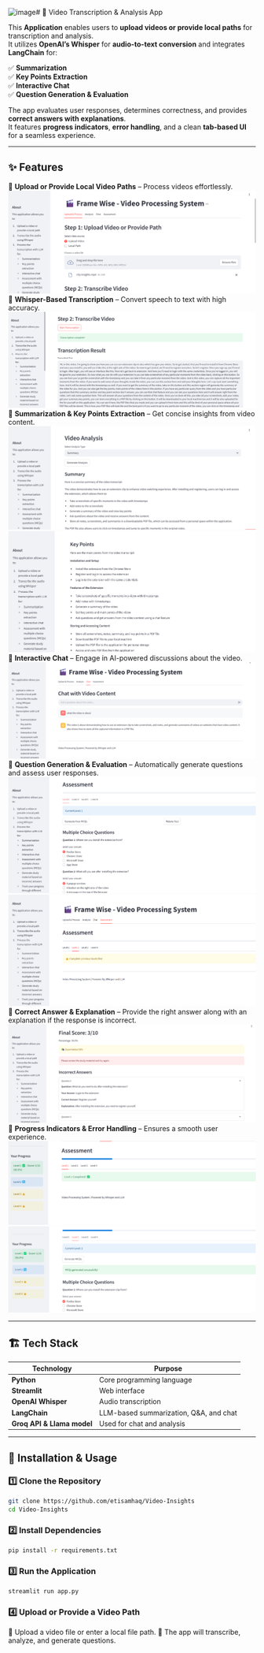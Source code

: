 <img width="958" alt="image" src="https://github.com/user-attachments/assets/db927f2f-ed80-4aba-b8f7-305772636f39" /># 🎥 Video Transcription & Analysis App  

This **Application** enables users to **upload videos or provide local paths** for transcription and analysis.  
It utilizes **OpenAI’s Whisper** for **audio-to-text conversion** and integrates **LangChain** for:  

✅ **Summarization**  
✅ **Key Points Extraction**  
✅ **Interactive Chat**  
✅ **Question Generation & Evaluation**  

The app evaluates user responses, determines correctness, and provides **correct answers with explanations**.  
It features **progress indicators**, **error handling**, and a clean **tab-based UI** for a seamless experience.  

---

## ✨ Features  

🔹 **Upload or Provide Local Video Paths** – Process videos effortlessly.  
![pic](https://github.com/etisamhaq/Video-Insights/blob/main/p1.png)
🔹 **Whisper-Based Transcription** – Convert speech to text with high accuracy.  
![pic](https://github.com/etisamhaq/Video-Insights/blob/main/p9.png)
🔹 **Summarization & Key Points Extraction** – Get concise insights from video content.  
![pic](https://github.com/etisamhaq/Video-Insights/blob/main/p3.png)
![pic](https://github.com/etisamhaq/Video-Insights/blob/main/p4.png)
🔹 **Interactive Chat** – Engage in AI-powered discussions about the video.  
![pic](https://github.com/etisamhaq/Video-Insights/blob/main/p10.png)
🔹 **Question Generation & Evaluation** – Automatically generate questions and assess user responses.  
![pic](https://github.com/etisamhaq/Video-Insights/blob/main/p5.png)
![pic](https://github.com/etisamhaq/Video-Insights/blob/main/p6.png)
🔹 **Correct Answer & Explanation** – Provide the right answer along with an explanation if the response is incorrect.  
![pic](https://github.com/etisamhaq/Video-Insights/blob/main/p11.png)
🔹 **Progress Indicators & Error Handling** – Ensures a smooth user experience.  
![pic](https://github.com/etisamhaq/Video-Insights/blob/main/p7.png)
![pic](https://github.com/etisamhaq/Video-Insights/blob/main/p8.png)

---

## 🏗️ Tech Stack  

| Technology  | Purpose |
|------------|---------|
| **Python**  | Core programming language |
| **Streamlit** | Web interface |
| **OpenAI Whisper** | Audio transcription |
| **LangChain** | LLM-based summarization, Q&A, and chat |
| **Groq API & Llama model** | Used for chat and analysis |

---

## 🚀 Installation & Usage  

### 1️⃣ Clone the Repository  
```bash
git clone https://github.com/etisamhaq/Video-Insights
cd Video-Insights
```
### 2️⃣ Install Dependencies
```bash
pip install -r requirements.txt
```
### 3️⃣ Run the Application
```bash
streamlit run app.py
```
### 4️⃣ Upload or Provide a Video Path
🔹 Upload a video file or enter a local file path.
🔹 The app will transcribe, analyze, and generate questions.
